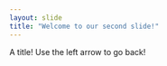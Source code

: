 ```yaml
---
layout: slide
title: "Welcome to our second slide!"
---
```


A title!
Use the left arrow to go back!
